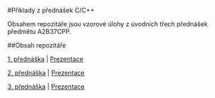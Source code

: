 #Příklady z přednášek C/C++

Obsahem repozitáře jsou vzorové úlohy z úvodních třech přednášek předmětu A2B37CPP.

##Obsah repozitáře

[1. přednáška](https://github.com/standav/c-cpp/tree/master/prednasky/01) | [Prezentace](http://goo.gl/kkUucJ)

[2. přednáška]() | [Prezentace](http://goo.gl/BRCDUX)

[3. přednáška]() | [Prezentace](https://goo.gl/HXiCAF)


